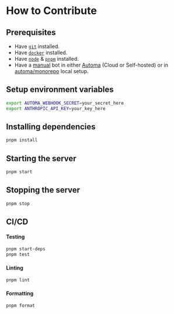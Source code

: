 # How to Contribute

## Prerequisites

- Have [`git`](https://git-scm.com/) installed.
- Have [`docker`](https://docker.com/) installed.
- Have [`node`](https://nodejs.org/) & [`pnpm`](https://pnpm.io/) installed.
- Have a [manual](https://docs.automa.app/bots/types#manual) bot in either [Automa](https://automa.app) (Cloud or Self-hosted) or in [automa/monorepo](https://github.com/automa/monorepo) local setup.

## Setup environment variables

```sh
export AUTOMA_WEBHOOK_SECRET=your_secret_here
export ANTHROPIC_API_KEY=your_key_here
```

## Installing dependencies

```sh
pnpm install
```

## Starting the server

```sh
pnpm start
```

## Stopping the server

```sh
pnpm stop
```

## CI/CD

#### Testing

```sh
pnpm start-deps
pnpm test
```

#### Linting

```sh
pnpm lint
```

#### Formatting

```sh
pnpm format
```
